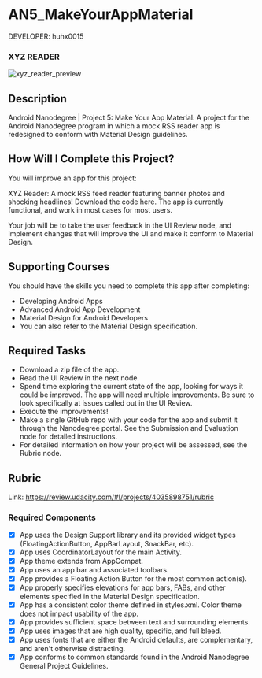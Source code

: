 AN5_MakeYourAppMaterial
=======================

DEVELOPER: huhx0015

### XYZ READER
![xyz_reader_preview](https://cloud.githubusercontent.com/assets/1645482/14717771/d6f4a4bc-07a7-11e6-8036-21cbe77920e0.gif)

## Description

Android Nanodegree | Project 5: Make Your App Material: A project for the Android Nanodegree program in which a mock RSS reader app is redesigned to conform with Material Design guidelines. 

## How Will I Complete this Project?

You will improve an app for this project:

XYZ Reader: A mock RSS feed reader featuring banner photos and shocking headlines! Download the code here. The app is currently functional, and work in most cases for most users.

Your job will be to take the user feedback in the UI Review node, and implement changes that will improve the UI and make it conform to Material Design.

## Supporting Courses

You should have the skills you need to complete this app after completing:

* Developing Android Apps
* Advanced Android App Development
* Material Design for Android Developers
* You can also refer to the Material Design specification.

## Required Tasks

* Download a zip file of the app.
* Read the UI Review in the next node.
* Spend time exploring the current state of the app, looking for ways it could be improved. The app will need multiple improvements. Be sure to look specifically at issues called out in the UI Review.
* Execute the improvements!
* Make a single GitHub repo with your code for the app and submit it through the Nanodegree portal. See the Submission and Evaluation node for detailed instructions.
* For detailed information on how your project will be assessed, see the Rubric node.

## Rubric

Link:  https://review.udacity.com/#!/projects/4035898751/rubric

### Required Components

- [x] App uses the Design Support library and its provided widget types (FloatingActionButton, AppBarLayout, SnackBar, etc).
- [x] App uses CoordinatorLayout for the main Activity.
- [x] App theme extends from AppCompat.
- [x] App uses an app bar and associated toolbars.
- [x] App provides a Floating Action Button for the most common action(s).
- [x] App properly specifies elevations for app bars, FABs, and other elements specified in the Material Design specification.
- [x] App has a consistent color theme defined in styles.xml. Color theme does not impact usability of the app.
- [x] App provides sufficient space between text and surrounding elements.
- [x] App uses images that are high quality, specific, and full bleed.
- [x] App uses fonts that are either the Android defaults, are complementary, and aren't otherwise distracting.
- [x] App conforms to common standards found in the Android Nanodegree General Project Guidelines.

